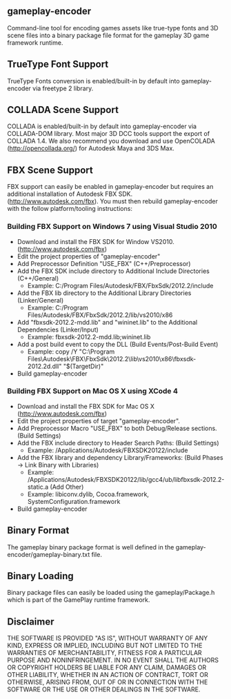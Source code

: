 ## gameplay-encoder
Command-line tool for encoding games assets like true-type fonts and 3D scene files
into a binary package file format for the gameplay 3D game framework runtime. 

## TrueType Font Support
TrueType Fonts conversion is enabled/built-in by default into gameplay-encoder via freetype 2 library.

## COLLADA Scene Support
COLLADA is enabled/built-in by default into gameplay-encoder via COLLADA-DOM library.
Most major 3D DCC tools support the export of COLLADA 1.4.
We also recommend you download and use OpenCOLADA (http://opencollada.org/)
for Autodesk Maya and 3DS Max.

## FBX Scene Support
FBX support can easily be enabled in gameplay-encoder but requires an 
additional installation of Autodesk FBX SDK. (http://www.autodesk.com/fbx).
You must then rebuild gameplay-encoder with the follow platform/tooling instructions:

### Building FBX Support on Windows 7 using Visual Studio 2010
- Download and install the FBX SDK for Window VS2010. (http://www.autodesk.com/fbx)
- Edit the project properties of "gameplay-encoder"
- Add Preprocessor Definition "USE_FBX" (C++/Preprocessor)
- Add the FBX SDK include directory to Additional Include Directories (C++/General)
  * Example: C:/Program Files/Autodesk/FBX/FbxSdk/2012.2/include
- Add the FBX lib directory to the Additional Library Directories (Linker/General)
  * Example: C:/Program Files/Autodesk/FBX/FbxSdk/2012.2/lib/vs2010/x86
- Add "fbxsdk-2012.2-mdd.lib" and "wininet.lib" to the Additional Dependencies (Linker/Input)
  * Example: fbxsdk-2012.2-mdd.lib;wininet.lib
- Add a post build event to copy the DLL (Build Events/Post-Build Event)
  * Example: copy /Y "C:\Program Files\Autodesk\FBX\FbxSdk\2012.2\lib\vs2010\x86\fbxsdk-2012.2d.dll" "$(TargetDir)"
- Build gameplay-encoder

### Building FBX Support on Mac OS X using XCode 4
- Download and install the FBX SDK for Mac OS X (http://www.autodesk.com/fbx)
- Edit the project properties of target "gameplay-encoder".
- Add Preprocessor Macro "USE_FBX" to both Debug/Release sections. (Build Settings)
- Add the FBX include directory to Header Search Paths: (Build Settings)
  * Example: /Applications/Autodesk/FBXSDK20122/include
- Add the FBX library and dependency Library/Frameworks: (Build Phases -> Link Binary with Libraries)
  * Example: /Applications/Autodesk/FBXSDK20122/lib/gcc4/ub/libfbxsdk-2012.2-static.a  (Add Other)
  * Example: libiconv.dylib, Cocoa.framework, SystemConfiguration.framework
- Build gameplay-encoder

## Binary Format
The gameplay binary package format is well defined in the gameplay-encoder/gameplay-binary.txt file.

## Binary Loading
Binary package files can easily be loaded using the gameplay/Package.h which is part
of the GamePlay runtime framework.

## Disclaimer
THE SOFTWARE IS PROVIDED "AS IS", WITHOUT WARRANTY OF ANY KIND, EXPRESS OR IMPLIED, 
INCLUDING BUT NOT LIMITED TO THE WARRANTIES OF MERCHANTABILITY, FITNESS FOR A 
PARTICULAR PURPOSE AND NONINFRINGEMENT. IN NO EVENT SHALL THE AUTHORS OR COPYRIGHT 
HOLDERS BE LIABLE FOR ANY CLAIM, DAMAGES OR OTHER LIABILITY, WHETHER IN AN ACTION OF CONTRACT, 
TORT OR OTHERWISE, ARISING FROM, OUT OF OR IN CONNECTION WITH THE SOFTWARE OR THE USE OR 
OTHER DEALINGS IN THE SOFTWARE.
